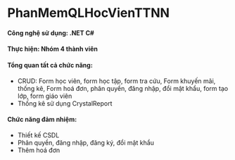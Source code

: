 # PhanMemQLHocVienTTNN
#### Công nghệ sử dụng: .NET C#
#### Thực hiện: Nhóm 4 thành viên
#### Tổng quan tất cả chức năng:
- CRUD: Form học viên, form học tập, form tra cứu, Form khuyến mãi, thống kê, Form hoá đơn, phân quyền, đăng nhập, đổi mật khẩu, form tạo lớp, form giáo viên
- Thống kê sử dụng CrystalReport
#### Chức năng đảm nhiệm:
- Thiết kế CSDL
- Phân quyền, đăng nhập, đăng ký, đổi mật khẩu
- Thêm hoá đơn


